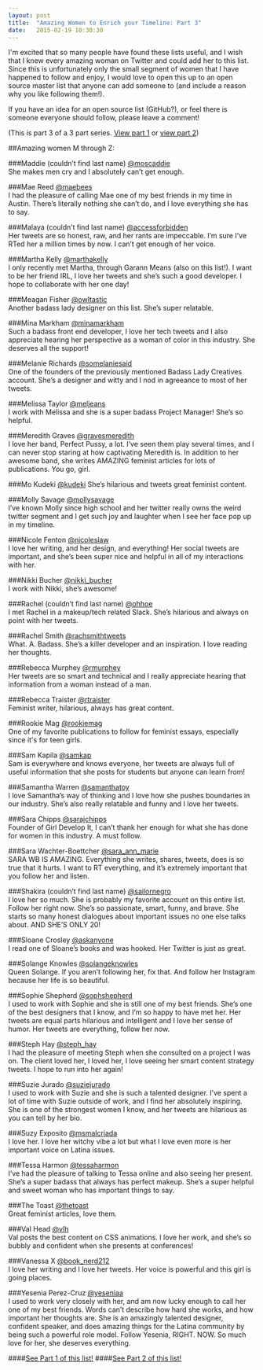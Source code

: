 ```yaml
---
layout: post
title:  "Amazing Women to Enrich your Timeline: Part 3"
date:   2015-02-19 10:30:30
---
```


I'm excited that so many people have found these lists useful, and I wish that I knew every amazing woman on Twitter and could add her to this list. Since this is unfortunately only the small segment of women that I have happened to follow and enjoy, I would love to open this up to an open source master list that anyone can add someone to (and include a reason why you like following them!).

If you have an idea for an open source list (GitHub?), or feel there is someone everyone should follow, please leave a comment!

(This is part 3 of a 3 part series. [View part 1](http://kovalc.in/2015/02/17/women-pt1.html) or [view part 2](http://kovalc.in/2015/02/18/women-pt2.html))

<!--more-->

##Amazing women M through Z:

###Maddie (couldn’t find last name)
[@moscaddie](https://twitter.com/moscaddie)
<br>She makes men cry and I absolutely can’t get enough.

###Mae Reed
[@maebees](https://twitter.com/maebees)
<br>I had the pleasure of calling Mae one of my best friends in my time in Austin. There’s literally nothing she can’t do, and I love everything she has to say.

###Malaya (couldn’t find last name)
[@accessforbidden](https://twitter.com/accessforbidden)
<br>Her tweets are so honest, raw, and her rants are impeccable. I’m sure I’ve RTed her a million times by now. I can’t get enough of her voice.

###Martha Kelly
[@marthakelly](https://twitter.com/marthakelly)
<br>I only recently met Martha, through Garann Means (also on this list!). I want to be her friend IRL, I love her tweets and she’s such a good developer. I hope to collaborate with her one day!

###Meagan Fisher
[@owltastic](https://twitter.com/owltastic)
<br>Another badass lady designer on this list. She’s super relatable.

###Mina Markham
[@minamarkham](https://twitter.com/MinaMarkham)
<br>Such a badass front end developer, I love her tech tweets and I also appreciate hearing her perspective as a woman of color in this industry. She deserves all the support!

###Melanie Richards
[@somelaniesaid](https://twitter.com/somelaniesaid)
<br>One of the founders of the previously mentioned Badass Lady Creatives account. She’s a designer and witty and I nod in agreeance to most of her tweets.

###Melissa Taylor
[@meljeans](https://twitter.com/meljeans)
<br>I work with Melissa and she is a super badass Project Manager! She’s so helpful.

###Meredith Graves
[@gravesmeredith](https://twitter.com/gravesmeredith)
<br>I love her band, Perfect Pussy, a lot. I’ve seen them play several times, and I can never stop staring at how captivating Meredith is. In addition to her awesome band, she writes AMAZING feminist articles for lots of publications. You go, girl.

###Mo Kudeki
[@kudeki](https://twitter.com/kudeki)
She’s hilarious and tweets great feminist content.

###Molly Savage
[@mollysavage](https://twitter.com/mollysavage)
<br>I’ve known Molly since high school and her twitter really owns the weird twitter segment and I get such joy and laughter when I see her face pop up in my timeline.

###Nicole Fenton
[@nicoleslaw](https://twitter.com/nicoleslaw)
<br>I love her writing, and her design, and everything! Her social tweets are important, and she’s been super nice and helpful in all of my interactions with her.

###Nikki Bucher
[@nikki_bucher](https://twitter.com/nikki_bucher)
<br>I work with Nikki, she’s awesome!

###Rachel (couldn’t find last name)
[@ohhoe](https://twitter.com/ohhoe)
<br>I met Rachel in a makeup/tech related Slack. She’s hilarious and always on point with her tweets. 

###Rachel Smith
[@rachsmithtweets](https://twitter.com/rachsmithtweets)
<br>What. A. Badass. She’s a killer developer and an inspiration. I love reading her thoughts.

###Rebecca Murphey
[@rmurphey](https://twitter.com/rmurphey)
<br>Her tweets are so smart and technical and I really appreciate hearing that information from a woman instead of a man.

###Rebecca Traister
[@rtraister](https://twitter.com/rtraister)
<br>Feminist writer, hilarious, always has great content.

###Rookie Mag
[@rookiemag](https://twitter.com/RookieMag)
<br>One of my favorite publications to follow for feminist essays, especially since it's for teen girls.

###Sam Kapila
[@samkap](https://twitter.com/samkap)
<br>Sam is everywhere and knows everyone, her tweets are always full of useful information that she posts for students but anyone can learn from!

###Samantha Warren
[@samanthatoy](https://twitter.com/samanthatoy)
<br>I love Samantha’s way of thinking and I love how she pushes boundaries in our industry. She’s also really relatable and funny and I love her tweets.

###Sara Chipps
[@sarajchipps](https://twitter.com/SaraJChipps)
<br>Founder of Girl Develop It, I can’t thank her enough for what she has done for women in this industry. A must follow.

###Sara Wachter-Boettcher
[@sara_ann_marie](https://twitter.com/sara_ann_marie)
<br>SARA WB IS AMAZING. Everything she writes, shares, tweets, does is so true that it hurts. I want to RT everything, and it’s extremely important that you follow her and listen.

###Shakira (couldn’t find last name)
[@sailornegro](https://twitter.com/sailornegro)
<br>I love her so much. She is probably my favorite account on this entire list. Follow her right now. She’s so passionate, smart, funny, and brave. She starts so many honest dialogues about important issues no one else talks about. AND SHE’S ONLY 20!

###Sloane Crosley
[@askanyone](https://twitter.com/askanyone)
<br>I read one of Sloane’s books and was hooked. Her Twitter is just as great.

###Solange Knowles
[@solangeknowles](https://twitter.com/solangeknowles)
<br>Queen Solange. If you aren’t following her, fix that. And follow her Instagram because her life is so beautiful.

###Sophie Shepherd
[@sophshepherd](https://twitter.com/sophshepherd)
<br>I used to work with Sophie and she is still one of my best friends. She’s one of the best designers that I know, and I’m so happy to have met her. Her tweets are equal parts hilarious and intelligent and I love her sense of humor. Her tweets are everything, follow her now.

###Steph Hay
[@steph_hay](https://twitter.com/steph_hay)
<br>I had the pleasure of meeting Steph when she consulted on a project I was on. The client loved her, I loved her, I love seeing her smart content strategy tweets. I hope to run into her again!

###Suzie Jurado
[@suziejurado](https://twitter.com/suziejurado)
<br>I used to work with Suzie and she is such a talented designer. I’ve spent a lot of time with Suzie outside of work, and I find her absolutely inspiring. She is one of the strongest women I know, and her tweets are hilarious as you can tell by her bio.

###Suzy Exposito
[@msmalcriada](https://twitter.com/MsMalcriada)
<br>I love her. I love her witchy vibe a lot but what I love even more is her important voice on Latina issues.

###Tessa Harmon
[@tessaharmon](https://twitter.com/TessaHarmon)
<br>I’ve had the pleasure of talking to Tessa online and also seeing her present. She’s a super badass that always has perfect makeup. She’s a super helpful and sweet woman who has important things to say.

###The Toast
[@thetoast](https://twitter.com/TheToast)
<br>Great feminist articles, love them.

###Val Head
[@vlh](https://twitter.com/vlh)
<br>Val posts the best content on CSS animations. I love her work, and she’s so bubbly and confident when she presents at conferences!

###Vanessa X
[@book_nerd212](https://twitter.com/book_nerd212)
<br>I love her writing and I love her tweets. Her voice is powerful and this girl is going places.

###Yesenia Perez-Cruz
[@yeseniaa](https://twitter.com/yeseniaa)
<br>I used to work very closely with her, and am now lucky enough to call her one of my best friends. Words can’t describe how hard she works, and how important her thoughts are. She is an amazingly talented designer, confident speaker, and does amazing things for the Latina community by being such a powerful role model. Follow Yesenia, RIGHT. NOW. So much love for her, she deserves everything.

####[See Part 1 of this list!](http://kovalc.in/2015/02/17/women-pt1.html)
####[See Part 2 of this list!](http://kovalc.in/2015/02/18/women-pt2.html)
